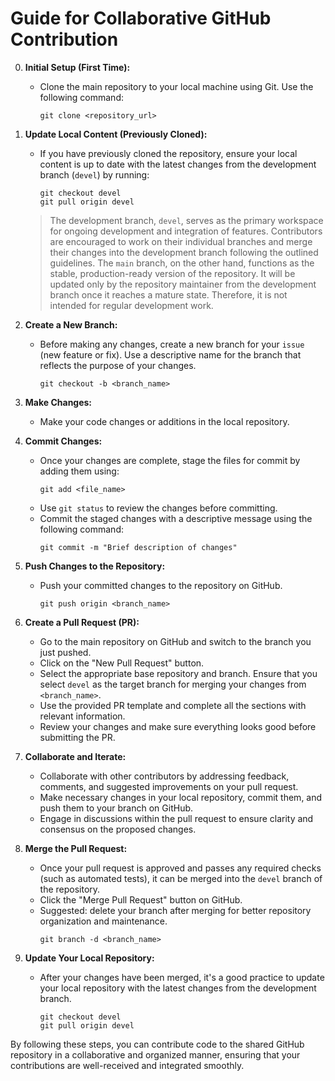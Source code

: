 # Guide for Collaborative GitHub Contribution

0. **Initial Setup (First Time):**
   - Clone the main repository to your local machine using Git. Use the following command:
     ```
     git clone <repository_url>
     ```

1. **Update Local Content (Previously Cloned):**
   - If you have previously cloned the repository, ensure your local content is up to date with the latest changes from the development branch (`devel`) by running:
     ```
     git checkout devel
     git pull origin devel
     ```

   > The development branch, `devel`, serves as the primary workspace for ongoing development and integration of features. Contributors are encouraged to work on their individual branches and merge their changes into the development branch following the outlined guidelines. 
   The `main` branch, on the other hand, functions as the stable, production-ready version of the repository. It will be updated only by the repository maintainer from the development branch once it reaches a mature state. Therefore, it is not intended for regular development work.

2. **Create a New Branch:**
   - Before making any changes, create a new branch for your `issue` (new feature or fix). Use a descriptive name for the branch that reflects the purpose of your changes.
     ```
     git checkout -b <branch_name>
     ```

3. **Make Changes:**
   - Make your code changes or additions in the local repository.

4. **Commit Changes:**
   - Once your changes are complete, stage the files for commit by adding them using:
     ```
     git add <file_name>
     ```
   - Use `git status` to review the changes before committing.
   - Commit the staged changes with a descriptive message using the following command:
     ```
     git commit -m "Brief description of changes"
     ```

5. **Push Changes to the Repository:**
   - Push your committed changes to the repository on GitHub.
     ```
     git push origin <branch_name>
     ```

6. **Create a Pull Request (PR):**
   - Go to the main repository on GitHub and switch to the branch you just pushed.
   - Click on the "New Pull Request" button.
   - Select the appropriate base repository and branch. Ensure that you select `devel` as the target branch for merging your changes from `<branch_name>`.
   - Use the provided PR template and complete all the sections with relevant information.
   - Review your changes and make sure everything looks good before submitting the PR.

7. **Collaborate and Iterate:**
   - Collaborate with other contributors by addressing feedback, comments, and suggested improvements on your pull request.
   - Make necessary changes in your local repository, commit them, and push them to your branch on GitHub.
   - Engage in discussions within the pull request to ensure clarity and consensus on the proposed changes.

8. **Merge the Pull Request:**
   - Once your pull request is approved and passes any required checks (such as automated tests), it can be merged into the `devel` branch of the repository.
   - Click the "Merge Pull Request" button on GitHub.
   - Suggested: delete your branch after merging for better repository organization and maintenance.
      ```
      git branch -d <branch_name>
      ```

9. **Update Your Local Repository:**
   - After your changes have been merged, it's a good practice to update your local repository with the latest changes from the development branch.
     ```
     git checkout devel
     git pull origin devel
     ```

By following these steps, you can contribute code to the shared GitHub repository in a collaborative and organized manner, ensuring that your contributions are well-received and integrated smoothly.
